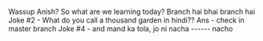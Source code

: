 Wassup Anish? So what are we learning today?
Branch hai bhai branch hai
Joke #2 - What do you call a thousand garden in hindi??
Ans - check in master branch
Joke #4 - and mand ka tola, jo ni nacha ------ nacho